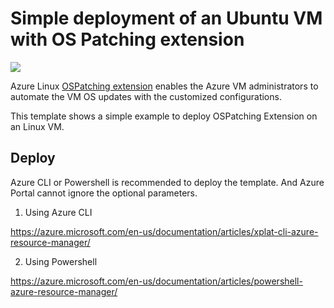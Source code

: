 # Simple deployment of an Ubuntu VM with OS Patching extension

<a href="https://portal.azure.com/#create/Microsoft.Template/uri/https%3A%2F%2Fraw.githubusercontent.com%2FAzure%2Fazure-quickstart-templates%2Fmaster%2F201-ospatching-extension-on-ubuntu%2Fazuredeploy.json" target="_blank">
    <img src="http://azuredeploy.net/deploybutton.png"/>
</a>

Azure Linux [OSPatching extension](https://github.com/Azure/azure-linux-extensions/tree/master/OSPatching) enables the Azure VM administrators to automate the VM OS updates with the customized configurations.

This template shows a simple example to deploy OSPatching Extension on an Linux VM.

## Deploy

Azure CLI or Powershell is recommended to deploy the template. And Azure Portal cannot ignore the optional parameters.

1. Using Azure CLI

  https://azure.microsoft.com/en-us/documentation/articles/xplat-cli-azure-resource-manager/

2. Using Powershell

  https://azure.microsoft.com/en-us/documentation/articles/powershell-azure-resource-manager/


